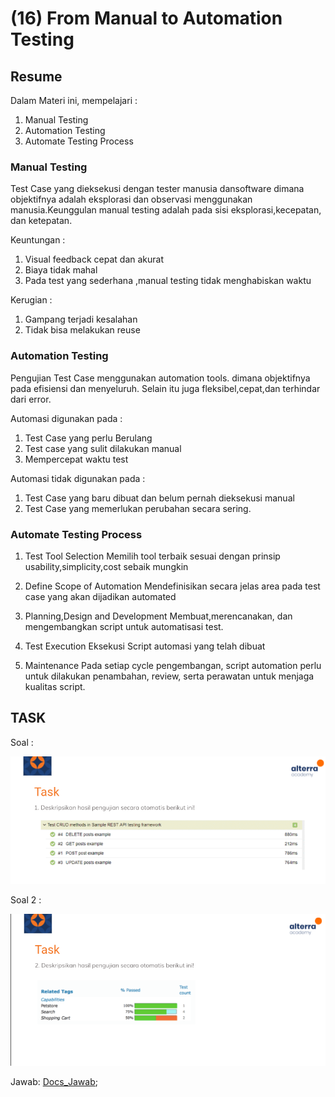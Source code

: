 # (16) From Manual to Automation Testing

## Resume 

Dalam Materi ini, mempelajari :
1. Manual Testing 
2. Automation Testing
3. Automate Testing Process

### Manual Testing 
Test Case yang dieksekusi dengan tester manusia dansoftware dimana objektifnya adalah eksplorasi dan observasi menggunakan manusia.Keunggulan manual testing adalah pada sisi eksplorasi,kecepatan, dan ketepatan.

Keuntungan :
1. Visual feedback cepat dan akurat
2. Biaya tidak mahal
3. Pada test yang sederhana ,manual testing tidak menghabiskan waktu

Kerugian : 
1. Gampang terjadi kesalahan
2. Tidak bisa melakukan reuse

### Automation Testing
Pengujian Test Case menggunakan automation tools. dimana objektifnya pada efisiensi dan menyeluruh. Selain itu juga fleksibel,cepat,dan terhindar dari error.

Automasi digunakan pada :
1. Test Case yang perlu Berulang
2. Test case yang sulit dilakukan manual
3. Mempercepat waktu test

Automasi tidak digunakan pada :
1. Test Case yang baru dibuat dan belum pernah dieksekusi manual
2. Test Case yang memerlukan perubahan secara sering.

### Automate Testing Process
1. Test Tool Selection
Memilih tool terbaik sesuai dengan prinsip usability,simplicity,cost sebaik mungkin

2. Define Scope of Automation
Mendefinisikan secara jelas area pada test case yang akan dijadikan automated

3. Planning,Design and Development
Membuat,merencanakan, dan mengembangkan script untuk automatisasi test.

4. Test Execution
Eksekusi Script automasi yang telah dibuat

5. Maintenance
Pada setiap cycle pengembangan, script automation perlu untuk dilakukan penambahan, review, serta perawatan untuk menjaga kualitas script.



## TASK

Soal : 

<img src="./screenshoot/task_1.png" width="600">

Soal 2 :

<img src="./screenshoot/task_2.png" width="600">

Jawab: [Docs_Jawab](https://docs.google.com/document/d/1toG4O8GHQkRzXtTH-XAXUDuj7eLEhsBqrcVqLTx4Ih0/edit?usp=sharing);